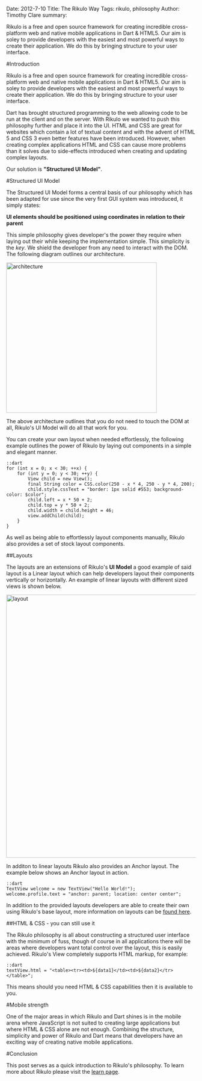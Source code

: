 Date: 2012-7-10
Title: The Rikulo Way
Tags: rikulo, philosophy
Author: Timothy Clare
summary: <p>Rikulo is a free and open source framework for creating incredible cross-platform web and native mobile applications in Dart & HTML5. Our aim is soley to provide developers with the easiest and most powerful ways to create their application. We do this by bringing structure to your user interface.</p>


#Introduction

Rikulo is a free and open source framework for creating incredible cross-platform web and native mobile applications in Dart & HTML5. Our aim is soley to provide developers with the easiest and most powerful ways to create their application. We do this by bringing structure to your user interface.

Dart has brought structured programming to the web allowing code to be run at the client and on the server. With Rikulo we wanted to push this philosophy further and place it into the UI. HTML and CSS are great for websites which contain a lot of textual content and with the advent of HTML 5 and CSS 3 even better features have been introduced. However, when creating complex applications HTML and CSS can cause more problems than it solves due to side-effects introduced when creating and updating complex layouts. 

Our solution is **"Structured UI Model"**.

#Structured UI Model

The Structured UI Model forms a central basis of our philosophy which has been adapted for use since the very first GUI system was introduced, it simply states:

**UI elements should be positioned using coordinates in relation to their parent**

This simple philosophy gives developer's the power they require when laying out their while keeping the implementation simple. This simplicity is the *key*. We shield the developer from any need to interact with the DOM. The following diagram outlines our architecture.

<img src="http://static.rikulo.org/blogs/general/the-rikulo-way/the-rikulo-way-architecture.png" class="center-blog-image" style="width: 400px;" alt="architecture" />

The above architecture outlines that you do not need to touch the DOM at all, Rikulo's UI Model will do all that work for you. 

You can create your own layout when needed effortlessly, the following example outlines the power of Rikulo by laying out components in a simple and elegant manner.
    
    ::dart
    for (int x = 0; x < 30; ++x) {
        for (int y = 0; y < 30; ++y) {
            View child = new View();
            final String color = CSS.color(250 - x * 4, 250 - y * 4, 200);
            child.style.cssText = "border: 1px solid #553; background-color: $color";
            child.left = x * 50 + 2;
            child.top = y * 50 + 2;
            child.width = child.height = 46;
            view.addChild(child);
        }
    }

As well as being able to effortlessly layout components manually, Rikulo also provides a set of stock layout components.

##Layouts

The layouts are an extensions of Rikulo's **UI Model** a good example of said layout is a Linear layout which can help developers layout their components vertically or horizontally. An example of linear layouts with different sized views is shown below.

<img src="http://static.rikulo.org/blogs/files/general/the-rikulo-way/layout.jpg" class="center-blog-image" style="width: 700px" alt="layout" />

In additon to linear layouts Rikulo also provides an Anchor layout. The example below shows an Anchor layout in action.

    ::dart
    TextView welcome = new TextView("Hello World!");
    welcome.profile.text = "anchor: parent; location: center center";

In addition to the provided layouts developers are able to create their own using Rikulo's base layout, more information on layouts can be [found here](http://docs.rikulo.org/rikulo/latest/Layouts/index.html).


##HTML & CSS - you can still use it

The Rikulo philosophy is all about constructing a structured user interface with the minimum of fuss, though of course in all applications there will be areas where developers want total control over the layout, this is easily achieved. Rikulo's View completely supports HTML markup, for example:

    ::dart
    textView.html = "<table><tr><td>${data1}</td><td>${data2}</tr></table>";

This means should you need HTML & CSS capabilities then it is available to you.

#Mobile strength

One of the major areas in which Rikulo and Dart shines is in the mobile arena where JavaScript is not suited to creating large applications but where HTML & CSS alone are not enough. Combining the structure, simplicity and power of Rikulo and Dart means that developers have an exciting way of creating native mobile applications.

#Conclusion

This post serves as a quick introduction to Rikulo's philosophy. To learn more about Rikulo please visit the [learn page](http://rikulo.org/learn).









